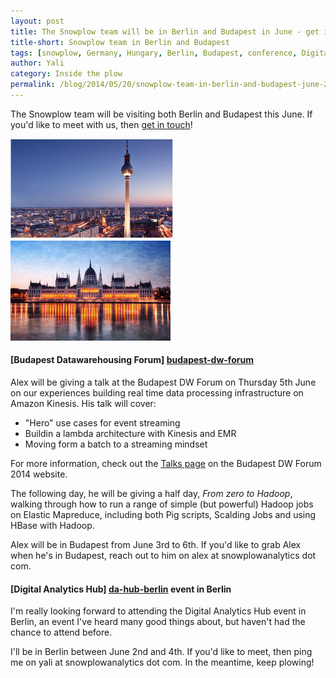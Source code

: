 ```yaml
---
layout: post
title: The Snowplow team will be in Berlin and Budapest in June - get in touch if you'd like to meet
title-short: Snowplow team in Berlin and Budapest
tags: [snowplow, Germany, Hungary, Berlin, Budapest, conference, Digital Analytics Hub, Budapest Datawarehousing Forum]
author: Yali
category: Inside the plow
permalink: /blog/2014/05/20/snowplow-team-in-berlin-and-budapest-june-2014/
---
```


The Snowplow team will be visiting both Berlin and Budapest this June. If you'd like to meet with us, then [get in touch][contact]!

![Berlin][berlin-pic] ![Budapest][budapest-pic]

#### [Budapest Datawarehousing Forum] [budapest-dw-forum]

Alex will be giving a talk at the Budapest DW Forum on Thursday 5th June on our experiences building real time data processing infrastructure on Amazon Kinesis. His talk will cover:

* "Hero" use cases for event streaming
* Buildin a lambda architecture with Kinesis and EMR
* Moving form a batch to a streaming mindset

For more information, check out the [Talks page](http://2014.budapestdwforum.com/talks/#alexdean) on the Budapest DW Forum 2014 website.

The following day, he will be giving a half day, *From zero to Hadoop*, walking through how to run a range of simple (but powerful) Hadoop jobs on Elastic Mapreduce, including both Pig scripts, Scalding Jobs and using HBase with Hadoop.

Alex will be in Budapest from June 3rd to 6th. If you'd like to grab Alex when he's in Budapest, reach out to him on alex at snowplowanalytics dot com.


#### [Digital Analytics Hub] [da-hub-berlin] event in Berlin

I'm really looking forward to attending the Digital Analytics Hub event in Berlin, an event I've heard many good things about, but haven't had the chance to attend before.

I'll be in Berlin between June 2nd and 4th. If you'd like to meet, then ping me on yali at snowplowanalytics dot com. In the meantime, keep plowing!

[contact]: /about/index.html
[berlin-pic]: /assets/img/blog/2014/05/berlin-tv-tower-small.jpg
[budapest-pic]: /assets/img/blog/2014/05/budapest-small.jpg
[budapest-dw-forum]: http://2014.budapestdwforum.com/
[budapest-talks]: http://2014.budapestdwforum.com/talks/#alexdean
[da-hub-berlin]: http://digitalanalyticshub.com/
